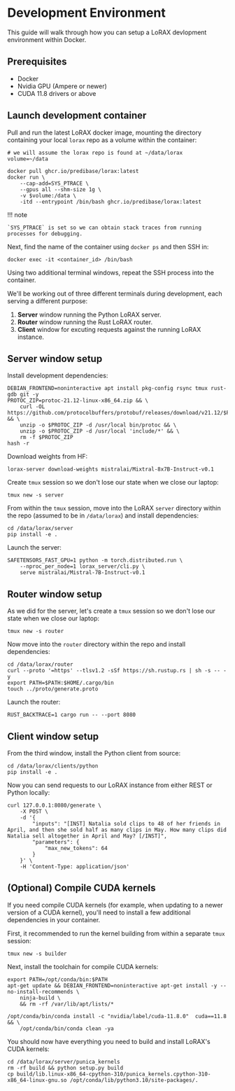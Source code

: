 # Development Environment

This guide will walk through how you can setup a LoRAX devlopment environment within Docker.

## Prerequisites

- Docker
- Nvidia GPU (Ampere or newer)
- CUDA 11.8 drivers or above

## Launch development container

Pull and run the latest LoRAX docker image, mounting the directory containing your local `lorax` repo as a volume within the container:

```shell
# we will assume the lorax repo is found at ~/data/lorax
volume=~/data

docker pull ghcr.io/predibase/lorax:latest
docker run \
    --cap-add=SYS_PTRACE \
    --gpus all --shm-size 1g \
    -v $volume:/data \
    -itd --entrypoint /bin/bash ghcr.io/predibase/lorax:latest
```

!!! note

    `SYS_PTRACE` is set so we can obtain stack traces from running processes for debugging.

Next, find the name of the container using `docker ps` and then SSH in:

```shell
docker exec -it <container_id> /bin/bash
```

Using two additional terminal windows, repeat the SSH process into the container.

We'll be working out of three different terminals during development, each serving a different purpose:

1. **Server** window running the Python LoRAX server.
2. **Router** window running the Rust LoRAX router.
3. **Client** window for excuting requests against the running LoRAX instance.

## Server window setup

Install development dependencies:

```shell
DEBIAN_FRONTEND=noninteractive apt install pkg-config rsync tmux rust-gdb git -y
PROTOC_ZIP=protoc-21.12-linux-x86_64.zip && \
    curl -OL https://github.com/protocolbuffers/protobuf/releases/download/v21.12/$PROTOC_ZIP && \
    unzip -o $PROTOC_ZIP -d /usr/local bin/protoc && \
    unzip -o $PROTOC_ZIP -d /usr/local 'include/*' && \
    rm -f $PROTOC_ZIP
hash -r
```

Download weights from HF:

```shell
lorax-server download-weights mistralai/Mixtral-8x7B-Instruct-v0.1
```

Create `tmux` session so we don't lose our state when we close our laptop:

```shell
tmux new -s server
```

From within the `tmux` session, move into the LoRAX `server` directory within the repo (assumed to be in `/data/lorax`) and install dependencies:

```shell
cd /data/lorax/server
pip install -e .
```

Launch the server:

```shell
SAFETENSORS_FAST_GPU=1 python -m torch.distributed.run \
    --nproc_per_node=1 lorax_server/cli.py \
    serve mistralai/Mistral-7B-Instruct-v0.1
```

## Router window setup

As we did for the server, let's create a `tmux` session so we don't lose our state when we close our laptop:

```shell
tmux new -s router
```

Now move into the `router` directory within the repo and install dependencies:

```shell
cd /data/lorax/router
curl --proto '=https' --tlsv1.2 -sSf https://sh.rustup.rs | sh -s -- -y
export PATH=$PATH:$HOME/.cargo/bin
touch ../proto/generate.proto
```

Launch the router:

```shell
RUST_BACKTRACE=1 cargo run -- --port 8080
```

## Client window setup

From the third window, install the Python client from source:

```shell
cd /data/lorax/clients/python
pip install -e .
```

Now you can send requests to our LoRAX instance from either REST or Python locally:

```shell
curl 127.0.0.1:8080/generate \
    -X POST \
    -d '{
        "inputs": "[INST] Natalia sold clips to 48 of her friends in April, and then she sold half as many clips in May. How many clips did Natalia sell altogether in April and May? [/INST]",
        "parameters": {
            "max_new_tokens": 64
        }
    }' \
    -H 'Content-Type: application/json'
```

## (Optional) Compile CUDA kernels

If you need compile CUDA kernels (for example, when updating to a newer version of a CUDA kernel), you'll need to install a few additional dependencies in your container.

First, it recommended to run the kernel building from within a separate `tmux` session:

```shell
tmux new -s builder
```

Next, install the toolchain for compile CUDA kernels:

```shell
export PATH=/opt/conda/bin:$PATH
apt-get update && DEBIAN_FRONTEND=noninteractive apt-get install -y --no-install-recommends \
    ninja-build \
    && rm -rf /var/lib/apt/lists/*

/opt/conda/bin/conda install -c "nvidia/label/cuda-11.8.0"  cuda==11.8 && \
    /opt/conda/bin/conda clean -ya
```

You should now have everything you need to build and install LoRAX's CUDA kernels:

```shell
cd /data/lorax/server/punica_kernels
rm -rf build && python setup.py build
cp build/lib.linux-x86_64-cpython-310/punica_kernels.cpython-310-x86_64-linux-gnu.so /opt/conda/lib/python3.10/site-packages/.
```

